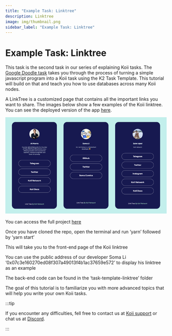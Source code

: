 ```yaml
---
title: "Example Task: Linktree"
description: Linktree
image: img/thumbnail.png
sidebar_label: "Example Task: Linktree"
---
```


# Example Task: Linktree

This task is the second task in our series of explaining Koii tasks. The [Google Doodle task](/develop/microservices-and-tasks/google-doodle-task/) takes you through the process of turning a simple javascript program into a Koii task using the K2 Task Template. This tutorial will build on that and teach you how to use databases across many Koii nodes.

A LinkTree is a customized page that contains all the important links you want to share. The images below show a few examples of the Koii linktree. You can see the deployed version of the app <a href="https://linktree.koii.network" target="_blank">here</a>.

![Linktree](../img/linktree.png)

You can access the full project <a href="https://github.com/koii-network/linktree-app" target="_blank">here</a>

Once you have cloned the repo, open the terminal and run ‘yarn’ followed by ‘yarn start’

This will take you to the front-end page of the Koii linktree

You can use the public address of our developer Soma Li ‘0x07c3e160270ed08f307a49013f4b1ac37659e572’ to display his linktree as an example

The back-end code can be found in the ‘task-template-linktree’ folder


The goal of this tutorial is to familiarize you with more advanced topics that will help you write your own Koii tasks.


:::tip

If you encounter any difficulties, fell free to contact us at [Koii support](https://share.hsforms.com/1Nmy8p6zWSN2J2skJn5EcOQc20dg) or chat us at [Discord](https://discord.com/invite/koii).

:::



